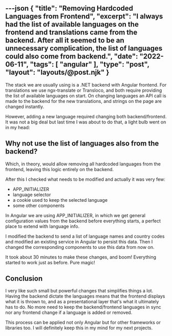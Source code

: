 ---json
{
    "title": "Removing Hardcoded Languages from Frontend",
    "excerpt": "I always had the list of available languages on the frontend and translations came from the backend. After all it seemed to be an unnecessary complication, the list of languages could also come from backend.",
    "date": "2022-06-11",
    "tags": [
        "angular"
    ],
    "type": "post",
    "layout": "layouts/@post.njk"
}
---

The stack we are usually using is a .NET backend with Angular frontend. For translations we use ngx-translate or Transloco, and both require providing the list of available languages on start. On changing languages an API call is made to the backend for the new translations, and strings on the page are changed instantly.

However, adding a new language required changing both backend/frontend. It was not a big deal but last time I was about to do that, a light bulb went on in my head:

## Why not use the list of languages also from the backend?

Which, in theory, would allow removing all hardcoded languages from the frontend, leaving this logic entirely on the backend.

After this I checked what needs to be modified and actually it was very few:

- APP_INITIALIZER
- language selector
- a cookie used to keep the selected language
- some other components

In Angular we are using APP_INITIALIZER, in which we get general configuration values from the backend before everything starts, a perfect place to extend with language info.

I modified the backend to send a list of language names and country codes and modified an existing service in Angular to persist this data. Then I changed the corresponding components to use this data from now on.

It took about 30 minutes to make these changes, and boom! Everything started to work just as before. Pure magic!

## Conclusion

I very like such small but powerful changes that simplifies things a lot. Having the backend dictate the languages means that the frontend displays what it is thrown to, and as a presentational layer that's what it ultimately has to do. No more need to keep the backend/frontend languages in sync nor any frontend change if a language is added or removed.

This process can be applied not only Angular but for other frameworks or libraries too. I will definitely keep this in my mind for my next projects.
